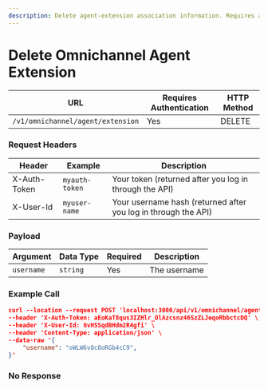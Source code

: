 ```yaml
---
description: Delete agent-extension association information. Requires authentication.
---
```


# Delete Omnichannel Agent Extension

| **URL**                           | **Requires Authentication** | **HTTP Method** |
| --------------------------------- | --------------------------- | --------------- |
| `/v1/omnichannel/agent/extension` | Yes                         | DELETE          |

### Request Headers

| **Header**   | **Example**    | **Description**                                                |
| ------------ | -------------- | -------------------------------------------------------------- |
| X-Auth-Token | `myauth-token` | Your token (returned after you log in through the API)         |
| X-User-Id    | `myuser-name`  | Your username hash (returned after you log in through the API) |

### Payload

| **Argument** | **Data Type** | **Required** | **Description** |
| ------------ | ------------- | ------------ | --------------- |
| `username`   | `string`      | Yes          | The username    |

### Example Call

```json
curl --location --request POST 'localhost:3000/api/v1/omnichannel/agent/extension' \
--header 'X-Auth-Token: aEoKaT8qus3IZHlr_OlAzcsnz46SzZLJeqoRbbctcDQ' \
--header 'X-User-Id: 6vHSSqdBHdm2R4gfi' \
--header 'Content-Type: application/json' \
--data-raw '{
    "username": "oWLW6v8c8oRGb4cC9",
}'
```

### No Response

